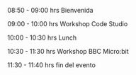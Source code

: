 08:50 - 09:00 hrs Bienvenida

09:00 - 10:00 hrs Workshop Code Studio

10:00 - 10:30 hrs Lunch

10:30 - 11:30 hrs Workshop BBC Micro:bit

11:30 - 11:40 hrs fin del evento

